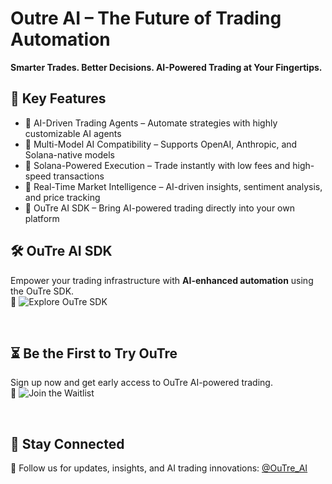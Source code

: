 # Outre AI – The Future of Trading Automation 
**Smarter Trades. Better Decisions. AI-Powered Trading at Your Fingertips.** 


## 🌟 Key Features
- 🔹 AI-Driven Trading Agents – Automate strategies with highly customizable AI agents
- 🔹 Multi-Model AI Compatibility – Supports OpenAI, Anthropic, and Solana-native models
- 🔹 Solana-Powered Execution – Trade instantly with low fees and high-speed transactions
- 🔹 Real-Time Market Intelligence – AI-driven insights, sentiment analysis, and price tracking
- 🔹 OuTre AI SDK – Bring AI-powered trading directly into your own platform

## 🛠 OuTre AI SDK
Empower your trading infrastructure with **AI-enhanced automation** using the OuTre SDK. <br>
🔗 ![Explore OuTre SDK](https://github.com/Outre-AI/OuTre-SDK)

<br>

## ⏳ Be the First to Try OuTre
Sign up now and get early access to OuTre AI-powered trading. <br>
🔗 ![Join the Waitlist](https://outre.app/portfolio)

<br>

## 📢 Stay Connected
🚀 Follow us for updates, insights, and AI trading innovations: [@OuTre_AI](https://x.com/Outre_AI)



<!--
**Outre-AI/Outre-AI** is a ✨ _special_ ✨ repository because its `README.md` (this file) appears on your GitHub profile.

Here are some ideas to get you started:

- 🔭 I’m currently working on ...
- 🌱 I’m currently learning ...
- 👯 I’m looking to collaborate on ...
- 🤔 I’m looking for help with ...
- 💬 Ask me about ...
- 📫 How to reach me: ...
- 😄 Pronouns: ...
- ⚡ Fun fact: ...
-->
